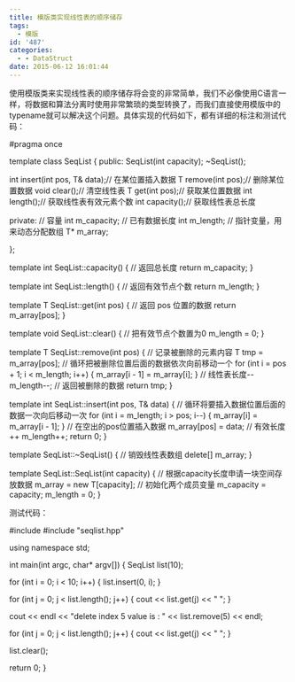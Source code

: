 ```yaml
---
title: 模版类实现线性表的顺序储存
tags:
  - 模版
id: '487'
categories:
  - - DataStruct
date: 2015-06-12 16:01:44
---
```


使用模版类来实现线性表的顺序储存将会变的非常简单，我们不必像使用C语言一样，将数据和算法分离时使用非常繁琐的类型转换了，而我们直接使用模版中的typename就可以解决这个问题。具体实现的代码如下，都有详细的标注和测试代码：
<!-- more -->
#pragma once

template<typename T>
class SeqList
{
public:
SeqList(int capacity);
~SeqList();

int insert(int pos, T& data);// 在某位置插入数据
T remove(int pos);// 删除某位置数据
void clear();// 清空线性表
T get(int pos);// 获取某位置数据
int length();// 获取线性表有效元素个数
int capacity();// 获取线性表总长度

private:
// 容量
int m\_capacity;
// 已有数据长度
int m\_length;
// 指针变量，用来动态分配数组
T\* m\_array;

};

template<typename T>
int SeqList<T>::capacity()
{
// 返回总长度
return m\_capacity;
}

template<typename T>
int SeqList<T>::length()
{
// 返回有效节点个数
return m\_length;
}

template<typename T>
T SeqList<T>::get(int pos)
{
// 返回 pos 位置的数据
return m\_array\[pos\];
}

template<typename T>
void SeqList<T>::clear()
{
// 把有效节点个数置为0
m\_length = 0;
}

template<typename T>
T SeqList<T>::remove(int pos)
{
// 记录被删除的元素内容
T tmp = m\_array\[pos\];
// 循环把被删除位置后面的数据依次向前移动一个
for (int i = pos + 1; i < m\_length; i++)
{
m\_array\[i - 1\] = m\_array\[i\];
}
// 线性表长度--
m\_length--;
// 返回被删除的数据
return tmp;
}

template<typename T>
int SeqList<T>::insert(int pos, T& data)
{
// 循环将要插入数据位置后面的数据一次向后移动一次
for (int i = m\_length; i > pos; i--)
{
m\_array\[i\] = m\_array\[i - 1\];
}
// 在空出的pos位置插入数据
m\_array\[pos\] = data;
// 有效长度++
m\_length++;
return 0;
}

template<typename T>
SeqList<T>::~SeqList()
{
// 销毁线性表数组
delete\[\] m\_array;
}

template<typename T>
SeqList<T>::SeqList(int capacity)
{
// 根据capacity长度申请一块空间存放数据
m\_array = new T\[capacity\];
// 初始化两个成员变量
m\_capacity = capacity;
m\_length = 0;
}

测试代码：

#include <iostream>
#include "seqlist.hpp"

using namespace std;

int main(int argc, char\* argv\[\])
{
SeqList<int> list(10);

for (int i = 0; i < 10; i++)
{
list.insert(0, i);
}

for (int j = 0; j < list.length(); j++)
{
cout << list.get(j) << " ";
}

cout << endl << "delete index 5 value is : " << list.remove(5) << endl;

for (int j = 0; j < list.length(); j++)
{
cout << list.get(j) << " ";
}

list.clear();

return 0;
}